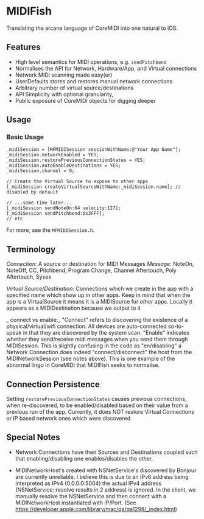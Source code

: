 # MIDIFish

Translating the arcane language of CoreMIDI into one natural to iOS.

## Features ##

* High level semantics for MIDI operations, e.g. `sendPitchbend`
* Normalises the API for Network, Hardware/App, and Virtual connections  
* Network MIDI scanning made easy(er)
* UserDefaults stores and restores manual network connections
* Arbitrary number of virtual source/destinations
* API Simplicity with optional granularity,
* Public exposure of CoreMIDI objects for digging deeper


## Usage ##

### Basic Usage ###

````
_midiSession = [MFMIDISession sessionWithName:@"Your App Name"];
_midiSession.networkEnabled = YES;
_midiSession.restorePreviousConnectionStates = YES;
_midiSession.autoEnableDestinations = YES;
_midiSession.channel = 0;
        
// Create the Virtual Source to expose to other apps
[_midiSession createVirtualSourceWithName:_midiSession.name]; // disabled by default

// ...some time later...
[_midiSession sendNoteOn:64 velocity:127];
[_midiSession sendPitchbend:0x3FFF];
// etc

````

For more, see the `MFMIDISession.h`.


## Terminology ##

_Connection:_ A source or destination for MIDI Messages
_Message_: NoteOn, NoteOff, CC, Pitchbend, Program Change, Channel Aftertouch, Poly Aftertouch, Sysex

_Virtual Source/Destination_: Connections which we create in the app with a specified name which show up in other apps. Keep in mind that when the app is a VirtualSource it means it is a MIDISource for *other* apps. Locally it appears as a MIDIDestination because we output to it

_ connect vs enable:_ "Connect" refers to discovering the existence of a physical/virtual/wifi connection. All devices are auto-connected so-to-speak in that they are discovered by the system scan. "Enable" indicates whether they send/receive midi messages when you send them through MIDISession. This is slightly confusing in the code as "en/disabling" a Network Connection does indeed "connect/disconnect" the host from the MIDINetworkSession (see notes above). This is one example of the abnormal lingo in CoreMIDI that MIDIFish seeks to normalise.

## Connection Persistence ##

Setting `restorePreviousConnectionStates` causes previous connections, when re-discovered, to be enabled/disabled based on their value from a previous run of the app. Currently, it does NOT restore Virtual Connections or IP based network ones which were discovered


## Special Notes ##

- Network Connections have their Sources and Destinations coupled such that enabling/disabling one enables/disables the other. 

- MIDINetworkHost's created with NSNetService's discovered by Bonjour are currently unreliable. I believe this is due to an IPv6 address being interpreted as IPv4 (0.0.0.0:5004) the actual IPv4 address (NSNetService::resolve results in 2 address) is ignored. In the client, we manually resolve the NSNetService and then connect with a MIDINetworkHost instantiated with IP/Port. (See https://developer.apple.com/library/mac/qa/qa1298/_index.html)

